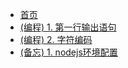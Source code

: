 * [首页](/coding/)
* [(编程) 1. 第一行输出语句](/coding/hello_world.md)
* [(编程) 2. 字符编码](/coding/encoding.md)
* [(备忘) 1. nodejs环境配置](/coding/nodejs_env.md)
